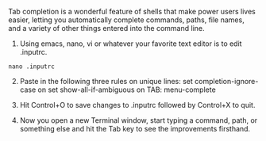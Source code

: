 Tab completion is a wonderful feature of shells that make power users lives easier, 
letting you automatically complete commands, paths, file names, and a variety of other
things entered into the command line.

1. Using emacs, nano, vi or whatever your favorite text editor is to edit .inputrc.
```
nano .inputrc
```
2. Paste in the following three rules on unique lines:
set completion-ignore-case on
set show-all-if-ambiguous on
TAB: menu-complete

3. Hit Control+O to save changes to .inputrc followed by Control+X to quit.

4. Now you open a new Terminal window, start typing a command, path, or something else and hit the Tab key
to see the improvements firsthand.
